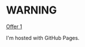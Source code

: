 <!DOCTYPE html>
<html>
<body>
<h1>WARNING</h1>
	                                                                      
<a href=" http://dev-trackergo.adsbridge.com/click" class="btn">             Offer 1            </a>
 
<p>I'm hosted with GitHub Pages.</p>
</body>
</html>
 
        
